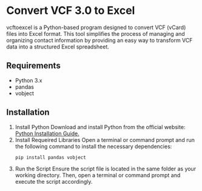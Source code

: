 # Convert VCF 3.0 to Excel
vcftoexcel is a Python-based program designed to convert VCF (vCard) files into Excel format. This tool simplifies the process of managing and organizing contact information by providing an easy way to transform VCF data into a structured Excel spreadsheet.

## Requirements
- Python 3.x
- pandas
- vobject

## Installation
1. Install Python
   Download and install Python from the official website: [Python Installation Guide.](https://docs.python.org/3/using/index.html)
2. Install Requeired Libraries
   Open a terminal or command prompt and run the following command to install the necessary dependencies:
   ```sh
   pip install pandas vobject
   ```
3. Run the Script
   Ensure the script file is located in the same folder as your working directory. Then, open a terminal or command prompt and execute the script accordingly.
